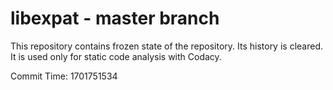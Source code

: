# libexpat - master branch

This repository contains frozen state of the repository.
Its history is cleared. It is used only for static code
analysis with Codacy.

Commit Time: 1701751534